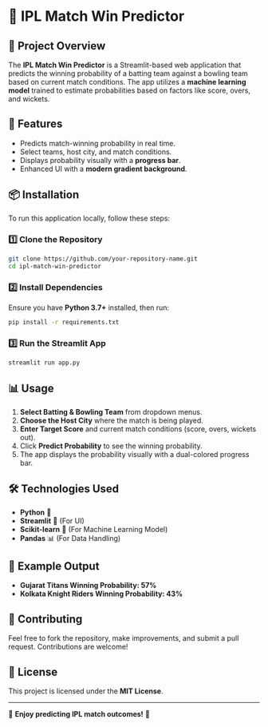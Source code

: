 # 🏏 IPL Match Win Predictor

## 📌 Project Overview
The **IPL Match Win Predictor** is a Streamlit-based web application that predicts the winning probability of a batting team against a bowling team based on current match conditions. The app utilizes a **machine learning model** trained to estimate probabilities based on factors like score, overs, and wickets.

## 🚀 Features
- Predicts match-winning probability in real time.
- Select teams, host city, and match conditions.
- Displays probability visually with a **progress bar**.
- Enhanced UI with a **modern gradient background**.

## 📦 Installation
To run this application locally, follow these steps:

### 1️⃣ Clone the Repository
```sh
git clone https://github.com/your-repository-name.git
cd ipl-match-win-predictor
```

### 2️⃣ Install Dependencies
Ensure you have **Python 3.7+** installed, then run:
```sh
pip install -r requirements.txt
```

### 3️⃣ Run the Streamlit App
```sh
streamlit run app.py
```

## 📊 Usage
1. **Select Batting & Bowling Team** from dropdown menus.
2. **Choose the Host City** where the match is being played.
3. **Enter Target Score** and current match conditions (score, overs, wickets out).
4. Click **Predict Probability** to see the winning probability.
5. The app displays the probability visually with a dual-colored progress bar.

## 🛠 Technologies Used
- **Python** 🐍
- **Streamlit** 🎨 (For UI)
- **Scikit-learn** 🤖 (For Machine Learning Model)
- **Pandas** 📊 (For Data Handling)

## 📌 Example Output
- **Gujarat Titans Winning Probability: 57%**
- **Kolkata Knight Riders Winning Probability: 43%**

## 🤝 Contributing
Feel free to fork the repository, make improvements, and submit a pull request. Contributions are welcome!

## 📜 License
This project is licensed under the **MIT License**.

---
🌟 **Enjoy predicting IPL match outcomes!** 🏏

